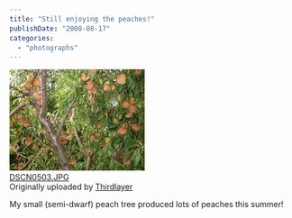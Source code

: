 ```yaml
---
title: "Still enjoying the peaches!"
publishDate: "2008-08-17"
categories: 
  - "photographs"
---
```


[![](images/2748860240_c5e0db1f08_m.jpg)](http://www.flickr.com/photos/thirdlayer/2748860240/ "photo sharing")  
[DSCN0503.JPG](http://www.flickr.com/photos/thirdlayer/2748860240/)  
Originally uploaded by [Thirdlayer](http://www.flickr.com/people/thirdlayer/)

My small (semi-dwarf) peach tree produced lots of peaches this summer!

